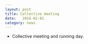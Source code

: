 ```yaml
---
layout: post
title: Collective meeting
date:   2016-02-01
category: news
---
```


* Collective meeting and running day.
